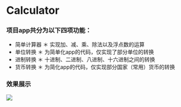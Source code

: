 # Calculator
### 项目app共分为以下四项功能： <br>
* 简单计算器
    ＊ 实现加、减、乘、除法以及浮点数的运算
* 单位转换
    ＊ 为简单化app的代码，仅实现了部分单位的转换
* 进制转换
    ＊ 十进制、二进制、八进制、十六进制之间的转换
* 货币转换
    ＊ 为简化app的代码，仅实现部分国家（常用）货币的转换 <br>

### 效果展示
![](show.gif)


<br>

